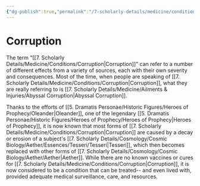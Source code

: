 ```yaml
---
{"dg-publish":true,"permalink":"/7-scholarly-details/medicine/conditions/corruption/","noteIcon":""}
---
```


# Corruption

The term "[[7. Scholarly Details/Medicine/Conditions/Corruption\|Corruption]]" can refer to a number of different effects from a variety of sources, each with their own severity and consequences. Most of the time, when people are speaking of [[7. Scholarly Details/Medicine/Conditions/Corruption\|Corruption]], what they are really referring to is [[7. Scholarly Details/Medicine/Ailments & Injuries/Abyssal Corruption\|Abyssal Corruption]]. 

Thanks to the efforts of [[5. Dramatis Personae/Historic Figures/Heroes of Prophecy/Oleander\|Oleander]], one of the legendary [[5. Dramatis Personae/Historic Figures/Heroes of Prophecy/Heroes of Prophecy\|Heroes of Prophecy]], it is now known that most forms of [[7. Scholarly Details/Medicine/Conditions/Corruption\|Corruption]] are caused by a decay or erosion of a subject's [[7. Scholarly Details/Cosmology/Cosmic Biology/Aether/Essences/Tesseri/Tesseri\|Tesseri]], which then becomes replaced with other forms of [[7. Scholarly Details/Cosmology/Cosmic Biology/Aether/Aether\|Aether]]. While there are no known vaccines or cures for [[7. Scholarly Details/Medicine/Conditions/Corruption\|Corruption]], it is now considered to be a condition that can be treated-- and even lived with, provided adequate medical surveillance, care, and resources. 

